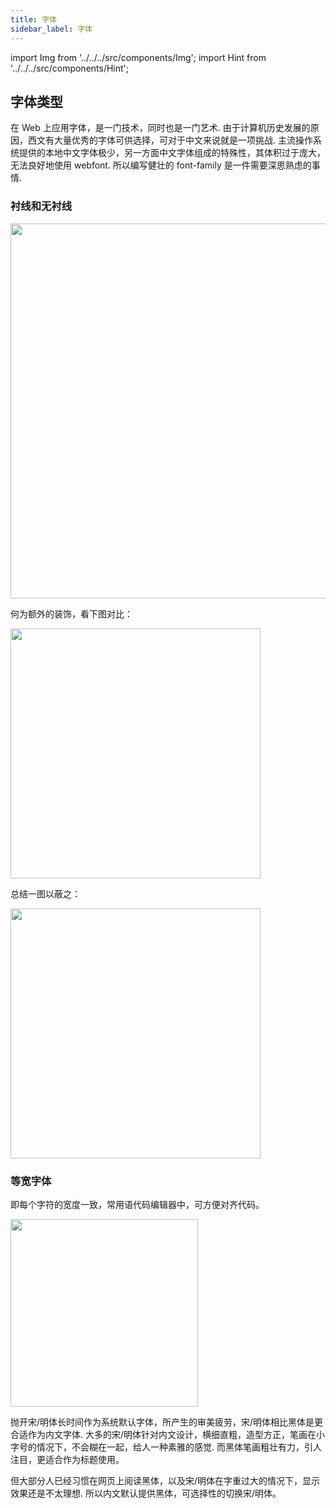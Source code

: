 ```yaml
---
title: 字体
sidebar_label: 字体
---
```


import Img from '../../../src/components/Img'; import Hint from '../../../src/components/Hint';

## 字体类型

在 Web 上应用字体，是一门技术，同时也是一门艺术. 由于计算机历史发展的原因，西文有大量优秀的字体可供选择，可对于中文来说就是一项挑战. 主流操作系统提供的本地中文字体极少，另一方面中文字体组成的特殊性，其体积过于庞大，无法良好地使用 webfont. 所以编写健壮的 font-family 是一件需要深思熟虑的事情.

### 衬线和无衬线

<Img width="600" align="center" src='https://cosmos-x.oss-cn-hangzhou.aliyuncs.com/CGcoCe.png'/>

何为额外的装饰，看下图对比：

<Img width="400" align="center" src='https://cosmos-x.oss-cn-hangzhou.aliyuncs.com/3IhQIU.jpg'/>

总结一图以蔽之：

<Img width="400" align="center" legend="图：左图为衬线字体，右图为非衬线字体" src='https://cosmos-x.oss-cn-hangzhou.aliyuncs.com/KTxEta.jpg'/>

### 等宽字体

即每个字符的宽度一致，常用语代码编辑器中，可方便对齐代码。

<Img width="300" align="center" src='https://cosmos-x.oss-cn-hangzhou.aliyuncs.com/0S1WpF.jpg'/>

抛开宋/明体长时间作为系统默认字体，所产生的审美疲劳，宋/明体相比黑体是更合适作为内文字体. 大多的宋/明体针对内文设计，横细直粗，造型方正，笔画在小字号的情况下，不会糊在一起，给人一种素雅的感觉. 而黑体笔画粗壮有力，引人注目，更适合作为标题使用。

但大部分人已经习惯在网页上阅读黑体，以及宋/明体在字重过大的情况下，显示效果还是不太理想. 所以内文默认提供黑体，可选择性的切换宋/明体。
